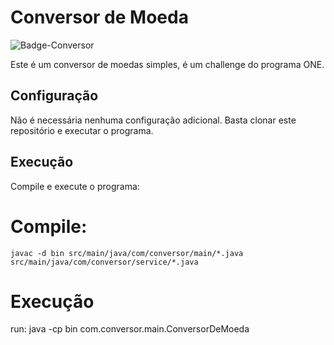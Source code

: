 # Conversor de Moeda

![Badge-Conversor](https://github.com/TheCrowCRW/ConversorDeMoedas/assets/92756285/9544fbb2-5fac-438b-a885-009514bcab3a)


Este é um conversor de moedas simples, é um challenge do programa ONE.

## Configuração

Não é necessária nenhuma configuração adicional. Basta clonar este repositório e executar o programa.

## Execução

Compile e execute o programa:

# Compile:
    javac -d bin src/main/java/com/conversor/main/*.java src/main/java/com/conversor/service/*.java

# Execução
run:
    java -cp bin com.conversor.main.ConversorDeMoeda
